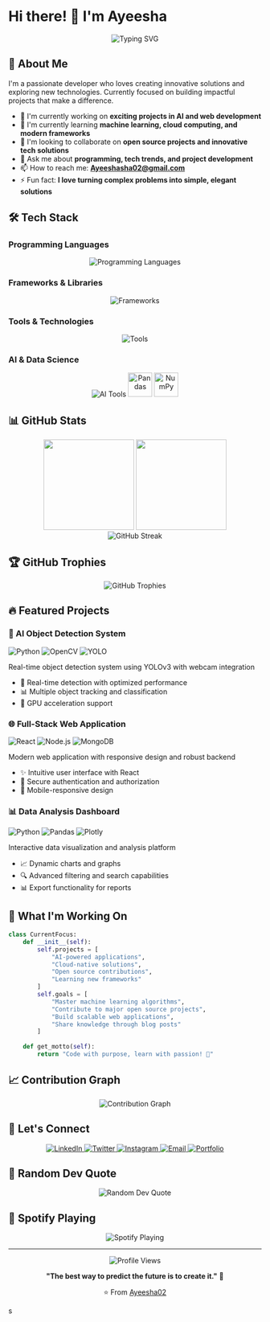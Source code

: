 # Hi there! 👋 I'm Ayeesha

<div align="center">
  <img src="https://readme-typing-svg.herokuapp.com?font=Fira+Code&pause=1000&color=2E96F7&center=true&vCenter=true&width=435&lines=Software+Developer;Problem+Solver;Tech+Enthusiast;Always+Learning" alt="Typing SVG" />
</div>

## 🚀 About Me

I'm a passionate developer who loves creating innovative solutions and exploring new technologies. Currently focused on building impactful projects that make a difference.

- 🔭 I'm currently working on **exciting projects in AI and web development**
- 🌱 I'm currently learning **machine learning, cloud computing, and modern frameworks**
- 👯 I'm looking to collaborate on **open source projects and innovative tech solutions**
- 💬 Ask me about **programming, tech trends, and project development**
- 📫 How to reach me: **[Ayeeshasha02@gmail.com](Ayeeshasha02@gmail.com)**
- ⚡ Fun fact: **I love turning complex problems into simple, elegant solutions**

## 🛠️ Tech Stack

### Programming Languages
<div align="center">
  <img src="https://skillicons.dev/icons?i=python,javascript,java,cpp,html,css" alt="Programming Languages" />
</div>

### Frameworks & Libraries
<div align="center">
  <img src="https://skillicons.dev/icons?i=react,nodejs,express,flask,django,bootstrap" alt="Frameworks" />
</div>

### Tools & Technologies
<div align="center">
  <img src="https://skillicons.dev/icons?i=git,github,docker,aws,mongodb,mysql,postgresql,vscode" alt="Tools" />
</div>

### AI & Data Science
<div align="center">
  <img src="https://skillicons.dev/icons?i=tensorflow,opencv" alt="AI Tools" />
  <img src="https://cdn.jsdelivr.net/gh/devicons/devicon/icons/pandas/pandas-original.svg" width="48" height="48" alt="Pandas" />
  <img src="https://cdn.jsdelivr.net/gh/devicons/devicon/icons/numpy/numpy-original.svg" width="48" height="48" alt="NumPy" />
</div>

## 📊 GitHub Stats

<div align="center">
  <img height="180em" src="https://github-readme-stats.vercel.app/api?username=Ayeesha02&show_icons=true&theme=tokyonight&include_all_commits=true&count_private=true"/>
  <img height="180em" src="https://github-readme-stats.vercel.app/api/top-langs/?username=Ayeesha02&layout=compact&theme=tokyonight"/>
</div>

<div align="center">
  <img src="https://github-readme-streak-stats.herokuapp.com/?user=Ayeesha02&theme=tokyonight" alt="GitHub Streak" />
</div>

## 🏆 GitHub Trophies
<div align="center">
  <img src="https://github-profile-trophy.vercel.app/?username=Ayeesha02&theme=tokyonight&no-frame=false&no-bg=true&margin-w=4" alt="GitHub Trophies" />
</div>

## 🔥 Featured Projects

### 🤖 AI Object Detection System
<div align="left">
  <img src="https://img.shields.io/badge/Python-3776AB?style=for-the-badge&logo=python&logoColor=white" alt="Python" />
  <img src="https://img.shields.io/badge/OpenCV-27338e?style=for-the-badge&logo=OpenCV&logoColor=white" alt="OpenCV" />
  <img src="https://img.shields.io/badge/YOLO-00FFFF?style=for-the-badge" alt="YOLO" />
</div>

Real-time object detection system using YOLOv3 with webcam integration
- 🎯 Real-time detection with optimized performance
- 📊 Multiple object tracking and classification
- 🚀 GPU acceleration support

### 🌐 Full-Stack Web Application
<div align="left">
  <img src="https://img.shields.io/badge/React-20232A?style=for-the-badge&logo=react&logoColor=61DAFB" alt="React" />
  <img src="https://img.shields.io/badge/Node.js-43853D?style=for-the-badge&logo=node.js&logoColor=white" alt="Node.js" />
  <img src="https://img.shields.io/badge/MongoDB-4EA94B?style=for-the-badge&logo=mongodb&logoColor=white" alt="MongoDB" />
</div>

Modern web application with responsive design and robust backend
- ✨ Intuitive user interface with React
- 🔐 Secure authentication and authorization
- 📱 Mobile-responsive design

### 📊 Data Analysis Dashboard
<div align="left">
  <img src="https://img.shields.io/badge/Python-3776AB?style=for-the-badge&logo=python&logoColor=white" alt="Python" />
  <img src="https://img.shields.io/badge/Pandas-150458?style=for-the-badge&logo=pandas&logoColor=white" alt="Pandas" />
  <img src="https://img.shields.io/badge/Plotly-239120?style=for-the-badge&logo=plotly&logoColor=white" alt="Plotly" />
</div>

Interactive data visualization and analysis platform
- 📈 Dynamic charts and graphs
- 🔍 Advanced filtering and search capabilities
- 📊 Export functionality for reports

## 🌟 What I'm Working On

```python
class CurrentFocus:
    def __init__(self):
        self.projects = [
            "AI-powered applications",
            "Cloud-native solutions", 
            "Open source contributions",
            "Learning new frameworks"
        ]
        self.goals = [
            "Master machine learning algorithms",
            "Contribute to major open source projects",
            "Build scalable web applications",
            "Share knowledge through blog posts"
        ]
    
    def get_motto(self):
        return "Code with purpose, learn with passion! 🚀"
```

## 📈 Contribution Graph
<div align="center">
  <img src="https://github-readme-activity-graph.vercel.app/graph?username=Ayeesha02&theme=tokyo-night&bg_color=0D1117&color=7C3AED&line=7C3AED&point=FFFFFF&hide_border=true" alt="Contribution Graph" />
</div>

## 🤝 Let's Connect

<div align="center">
  <a href="https://www.linkedin.com/in/ayeesha-shariff" target="_blank">
    <img src="https://img.shields.io/badge/LinkedIn-0077B5?style=for-the-badge&logo=linkedin&logoColor=white" alt="LinkedIn" />
  </a>
  <a href="https://x.com/Ayeesha_sha_" target="_blank">
    <img src="https://img.shields.io/badge/Twitter-1DA1F2?style=for-the-badge&logo=twitter&logoColor=white" alt="Twitter" />
  </a>
  <a href="https://www.instagram.com/ayxha02/" target="_blank">
    <img src="https://img.shields.io/badge/Instagram-E4405F?style=for-the-badge&logo=instagram&logoColor=white" alt="Instagram" />
  </a>
  <a href="https://mail.google.com/mail/u/0/#inbox?compose=CllgCJNqtVcwjJKSMVZbWfPMWgsnhpPqBtrfggrKrDxxlsgmTZKzjjRwDPkCnmNvWNbzGXvgpNV" target="_blank">
    <img src="https://img.shields.io/badge/Email-D14836?style=for-the-badge&logo=gmail&logoColor=white" alt="Email" />
  </a>
  <a href="" target="_blank">
    <img src="https://img.shields.io/badge/Portfolio-FF5722?style=for-the-badge&logo=google-chrome&logoColor=white" alt="Portfolio" />
  </a>
</div>

## 💭 Random Dev Quote
<div align="center">
  <img src="https://quotes-github-readme.vercel.app/api?type=horizontal&theme=tokyonight" alt="Random Dev Quote" />
</div>

## 🎵 Spotify Playing
<div align="center">
  <img src="https://spotify-github-profile.vercel.app/api/spotify-playing" alt="Spotify Playing" />
</div>

---

<div align="center">
  <img src="https://komarev.com/ghpvc/?username=Ayeesha02&label=Profile%20views&color=0e75b6&style=flat" alt="Profile Views" />
  
  **"The best way to predict the future is to create it."** 💫
  
  ⭐️ From [Ayeesha02](https://github.com/Ayeesha02)
</div>s
